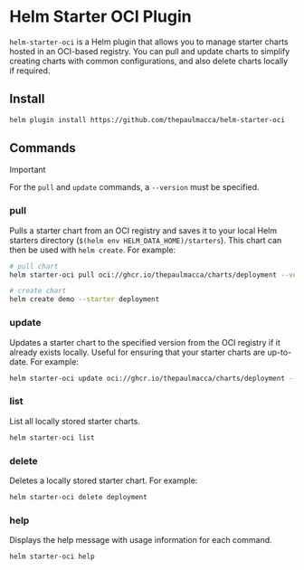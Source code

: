 # Helm Starter OCI Plugin

`helm-starter-oci` is a Helm plugin that allows you to manage starter charts hosted in an OCI-based registry. You can pull and update charts to simplify creating charts with common configurations, and also delete charts locally if required.

## Install

```bash
helm plugin install https://github.com/thepaulmacca/helm-starter-oci
```

## Commands

> [!IMPORTANT]
> For the `pull` and `update` commands, a `--version` must be specified.

### pull

Pulls a starter chart from an OCI registry and saves it to your local Helm starters directory (`$(helm env HELM_DATA_HOME)/starters`). This chart can then be used with `helm create`. For example:

```bash
# pull chart
helm starter-oci pull oci://ghcr.io/thepaulmacca/charts/deployment --version 0.1.0

# create chart
helm create demo --starter deployment
```

### update

Updates a starter chart to the specified version from the OCI registry if it already exists locally. Useful for ensuring that your starter charts are up-to-date. For example:

```bash
helm starter-oci update oci://ghcr.io/thepaulmacca/charts/deployment --version 0.2.0
```

### list

List all locally stored starter charts.

```bash
helm starter-oci list
```

### delete

Deletes a locally stored starter chart. For example:

```bash
helm starter-oci delete deployment
```

### help

Displays the help message with usage information for each command.

```bash
helm starter-oci help
```
